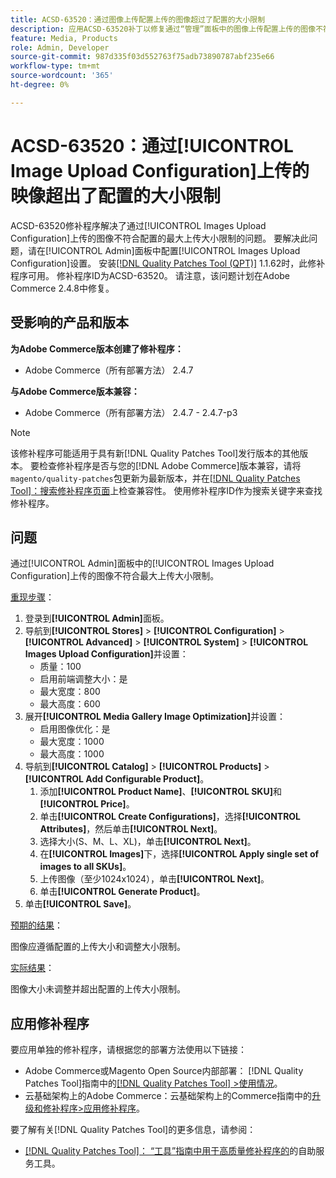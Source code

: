 ```yaml
---
title: ACSD-63520：通过图像上传配置上传的图像超过了配置的大小限制
description: 应用ACSD-63520补丁以修复通过“管理”面板中的图像上传配置上传的图像不符合配置的最大上传大小限制的Adobe Commerce问题。
feature: Media, Products
role: Admin, Developer
source-git-commit: 987d335f03d552763f75adb73890787abf235e66
workflow-type: tm+mt
source-wordcount: '365'
ht-degree: 0%

---
```



# ACSD-63520：通过[!UICONTROL Image Upload Configuration]上传的映像超出了配置的大小限制

ACSD-63520修补程序解决了通过[!UICONTROL Images Upload Configuration]上传的图像不符合配置的最大上传大小限制的问题。 要解决此问题，请在[!UICONTROL Admin]面板中配置[!UICONTROL Images Upload Configuration]设置。 安装[[!DNL Quality Patches Tool (QPT)]](/help/tools/quality-patches-tool/quality-patches-tool-to-self-serve-quality-patches.md) 1.1.62时，此修补程序可用。 修补程序ID为ACSD-63520。 请注意，该问题计划在Adobe Commerce 2.4.8中修复。

## 受影响的产品和版本

**为Adobe Commerce版本创建了修补程序：**
* Adobe Commerce（所有部署方法） 2.4.7

**与Adobe Commerce版本兼容：**
* Adobe Commerce（所有部署方法） 2.4.7 - 2.4.7-p3

>[!NOTE]
>
>该修补程序可能适用于具有新[!DNL Quality Patches Tool]发行版本的其他版本。 要检查修补程序是否与您的[!DNL Adobe Commerce]版本兼容，请将`magento/quality-patches`包更新为最新版本，并在[[!DNL Quality Patches Tool]：搜索修补程序页面](https://experienceleague.adobe.com/tools/commerce-quality-patches/index.html?lang=zh-Hans)上检查兼容性。 使用修补程序ID作为搜索关键字来查找修补程序。

## 问题

通过[!UICONTROL Admin]面板中的[!UICONTROL Images Upload Configuration]上传的图像不符合最大上传大小限制。

<u>重现步骤</u>：

1. 登录到&#x200B;**[!UICONTROL Admin]**&#x200B;面板。
1. 导航到&#x200B;**[!UICONTROL Stores]** > **[!UICONTROL Configuration]** > **[!UICONTROL Advanced]** > **[!UICONTROL System]** > **[!UICONTROL Images Upload Configuration]**&#x200B;并设置：
   * 质量：100
   * 启用前端调整大小：是
   * 最大宽度：800
   * 最大高度：600
1. 展开&#x200B;**[!UICONTROL Media Gallery Image Optimization]**&#x200B;并设置：
   * 启用图像优化：是
   * 最大宽度：1000
   * 最大高度：1000
1. 导航到&#x200B;**[!UICONTROL Catalog]** > **[!UICONTROL Products]** > **[!UICONTROL Add Configurable Product]**。
   1. 添加&#x200B;**[!UICONTROL Product Name]**、**[!UICONTROL SKU]**&#x200B;和&#x200B;**[!UICONTROL Price]**。
   1. 单击&#x200B;**[!UICONTROL Create Configurations]**，选择&#x200B;**[!UICONTROL Attributes]**，然后单击&#x200B;**[!UICONTROL Next]**。
   1. 选择大小(S、M、L、XL)，单击&#x200B;**[!UICONTROL Next]**。
   1. 在&#x200B;**[!UICONTROL Images]**&#x200B;下，选择&#x200B;**[!UICONTROL Apply single set of images to all SKUs]**。
   1. 上传图像（至少1024x1024），单击&#x200B;**[!UICONTROL Next]**。
   1. 单击&#x200B;**[!UICONTROL Generate Product]**。
1. 单击&#x200B;**[!UICONTROL Save]**。

<u>预期的结果</u>：

图像应遵循配置的上传大小和调整大小限制。

<u>实际结果</u>：

图像大小未调整并超出配置的上传大小限制。

## 应用修补程序

要应用单独的修补程序，请根据您的部署方法使用以下链接：

* Adobe Commerce或Magento Open Source内部部署： [!DNL Quality Patches Tool]指南中的[[!DNL Quality Patches Tool] >使用情况](/help/tools/quality-patches-tool/usage.md)。
* 云基础架构上的Adobe Commerce：云基础架构上的Commerce指南中的[升级和修补程序>应用修补程序](https://experienceleague.adobe.com/docs/commerce-cloud-service/user-guide/develop/upgrade/apply-patches.html?lang=zh-Hans)。

要了解有关[!DNL Quality Patches Tool]的更多信息，请参阅：

* [[!DNL Quality Patches Tool]： “工具”指南中用于高质量修补程序的](/help/tools/quality-patches-tool/quality-patches-tool-to-self-serve-quality-patches.md)的自助服务工具。
